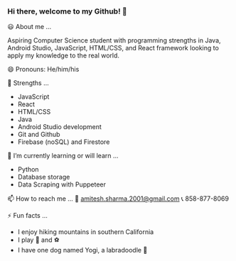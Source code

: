 ### Hi there, welcome to my Github! 👋

:smiley: About me ... 

  Aspiring Computer Science student with programming strengths in Java, 
  Android Studio, JavaScript, HTML/CSS, and React framework looking to 
  apply my knowledge to the real world.

😄 Pronouns: He/him/his

  :muscle: Strengths ...
  - JavaScript
  - React
  - HTML/CSS
  - Java
  - Android Studio development
  - Git and Github
  - Firebase (noSQL) and Firestore
  
  🌱 I’m currently learning or will learn ...
  - Python
  - Database storage
  - Data Scraping with Puppeteer
  
  📫 How to reach me ...
    :email: amitesh.sharma.2001@gmail.com
    :telephone_receiver: 858-877-8069
    
  ⚡ Fun facts ...
  - I enjoy hiking mountains in southern California
  - I play :basketball: and :soccer: 
  - I have one dog named Yogi, a labradoodle :dog:
    
